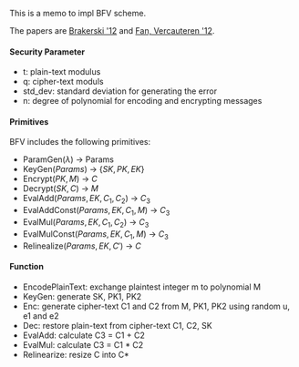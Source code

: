 This is a memo to impl BFV scheme.

The papers are [Brakerski '12](https://eprint.iacr.org/2012/078.pdf) and [Fan, Vercauteren '12](https://eprint.iacr.org/2012/144.pdf).

#### Security Parameter

- t: plain-text modulus
- q: cipher-text moduls
- std_dev: standard deviation for generating the error
- n: degree of polynomial for encoding and encrypting messages

#### Primitives

BFV includes the following primitives:

- ParamGen($\lambda$) -> Params
- KeyGen($Params$) -> {$SK, PK, EK$}
- Encrypt($PK, M$) -> $C$
- Decrypt($SK, C$) -> $M$
- EvalAdd($Params, EK, C_1, C_2$) -> $C_3$
- EvalAddConst($Params, EK, C_1, M$) -> $C_3$
- EvalMul($Params, EK, C_1, C_2$) -> $C_3$
- EvalMulConst($Params, EK, C_1, M$) -> $C_3$
- Relinealize($Params, EK, C'$) -> $C$

#### Function

- EncodePlainText: exchange plaintest integer m to polynomial M
- KeyGen: generate SK, PK1, PK2
- Enc: generate cipher-text C1 and C2 from M, PK1, PK2 using random u, e1 and e2
- Dec: restore plain-text from cipher-text C1, C2, SK
- EvalAdd: calculate C3 = C1 + C2
- EvalMul: calculate C3 = C1 * C2
- Relinearize: resize C into C*